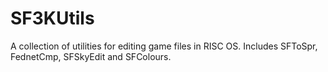 # SF3KUtils
A collection of utilities for editing game files in RISC OS. Includes SFToSpr, FednetCmp, SFSkyEdit and SFColours. 
